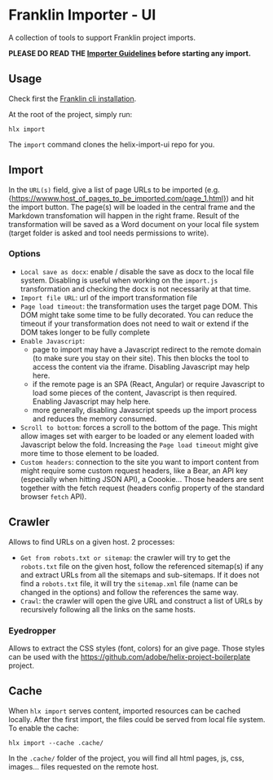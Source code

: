 # Franklin Importer - UI

A collection of tools to support Franklin project imports.

**PLEASE DO READ THE [Importer Guidelines](./importer-guidelines.md) before starting any import.**

## Usage

Check first the [Franklin cli installation](https://github.com/adobe/helix-cli#installation).

At the root of the project, simply run:

```
hlx import
```

The `import` command clones the helix-import-ui repo for you.

## Import

In the `URL(s)` field, give a list of page URLs to be imported (e.g. {https://wwww.host_of_pages_to_be_imported.com/page_1.html}) and hit the import button. The page(s) will be loaded in the central frame and the Markdown transfomation will happen in the right frame. Result of the transformation will be saved as a Word document on your local file system (target folder is asked and tool needs permissions to write).

### Options

- `Local save as docx`: enable / disable the save as docx to the local file system. Disabling is useful when working on the `import.js` transformation and checking the docx is not necessarily at that time.
- `Import file URL`: url of the import transformation file
- `Page load timeout`: the transformation uses the target page DOM. This DOM might take some time to be fully decorated. You can reduce the timeout if your transformation does not need to wait or extend if the DOM takes longer to be fully complete
- `Enable Javascript`: 
  - page to import may have a Javascript redirect to the remote domain (to make sure you stay on their site). This then blocks the tool to access the content via the iframe. Disabling Javascript may help here. 
  - if the remote page is an SPA (React, Angular) or require Javascript to load some pieces of the content, Javascript is then required. Enabling Javascript may help here.
  - more generally, disabling Javascript speeds up the import process and reduces the memory consumed.
- `Scroll to bottom`: forces a scroll to the bottom of the page. This might allow images set with earger to be loaded or any element loaded with Javascript below the fold. Increasing the `Page load timeout` might give more time to those element to be loaded.
- `Custom headers`: connection to the site you want to import content from might require some custom request headers, like a Bear, an API key (especially when hitting JSON API), a Coookie... Those headers are sent together with the fetch request (headers config property of the standard browser `fetch` API).

## Crawler

Allows to find URLs on a given host. 2 processes:

- `Get from robots.txt or sitemap`: the crawler will try to get the `robots.txt` file on the given host, follow the referenced sitemap(s) if any and extract URLs from all the sitemaps and sub-sitemaps. If it does not find a `robots.txt` file, it will try the `sitemap.xml` file (name can be changed in the options) and follow the references the same way.
- `Crawl`: the crawler will open the give URL and construct a list of URLs by recursively following all the links on the same hosts.

### Eyedropper

Allows to extract the CSS styles (font, colors) for an give page. Those styles can be used with the https://github.com/adobe/helix-project-boilerplate project.

## Cache

When `hlx import` serves content, imported resources can be cached locally. After the first import, the files could be served from local file system. To enable the cache:

```
hlx import --cache .cache/
```

In the `.cache/` folder of the project, you will find all html pages, js, css, images... files requested on the remote host.
